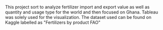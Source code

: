 This project sort to analyze fertilizer import and export value as well as quantity and usage type for the world and then focused on Ghana.
Tableau was solely used for the visualization.
The dataset used can be found on Kaggle labelled as "Fertilizers by product FAO"